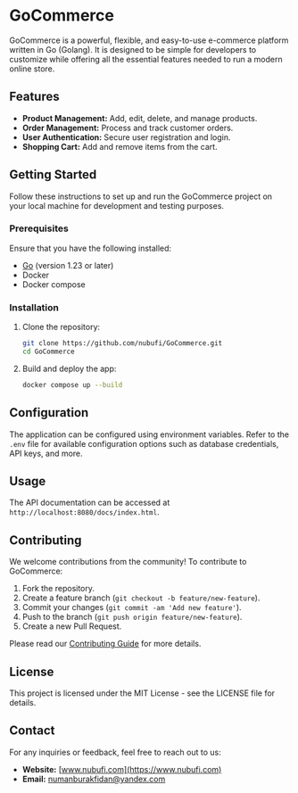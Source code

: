# GoCommerce

GoCommerce is a powerful, flexible, and easy-to-use e-commerce platform written in Go (Golang). It is designed to be simple for developers to customize while offering all the essential features needed to run a modern online store.

## Features

- **Product Management:** Add, edit, delete, and manage products.
- **Order Management:** Process and track customer orders.
- **User Authentication:** Secure user registration and login.
- **Shopping Cart:** Add and remove items from the cart.

## Getting Started

Follow these instructions to set up and run the GoCommerce project on your local machine for development and testing purposes.

### Prerequisites

Ensure that you have the following installed:

- [Go](https://golang.org/doc/install) (version 1.23 or later)
- Docker
- Docker compose

### Installation

1. Clone the repository:
   ```sh
   git clone https://github.com/nubufi/GoCommerce.git
   cd GoCommerce
   ```
2. Build and deploy the app:
   ```sh
   docker compose up --build
   ```

## Configuration

The application can be configured using environment variables. Refer to the `.env` file for available configuration options such as database credentials, API keys, and more.

## Usage

The API documentation can be accessed at `http://localhost:8080/docs/index.html`.

## Contributing

We welcome contributions from the community! To contribute to GoCommerce:

1. Fork the repository.
2. Create a feature branch (`git checkout -b feature/new-feature`).
3. Commit your changes (`git commit -am 'Add new feature'`).
4. Push to the branch (`git push origin feature/new-feature`).
5. Create a new Pull Request.

Please read our [Contributing Guide](CONTRIBUTING.md) for more details.

## License

This project is licensed under the MIT License - see the LICENSE file for details.

## Contact

For any inquiries or feedback, feel free to reach out to us:

- **Website:** [www.nubufi.com](https://www.nubufi.com)
- **Email:** numanburakfidan@yandex.com
